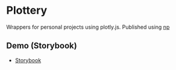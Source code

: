 # Plottery

Wrappers for personal projects using plotly.js.
Published using [np](https://github.com/sindresorhus/np)

## Demo (Storybook)

- [Storybook](https://clonardo.github.io/plottery/)
